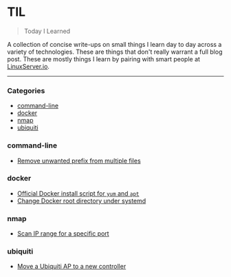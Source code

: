 # TIL

> Today I Learned

A collection of concise write-ups on small things I learn day to day across a variety of technologies. These are things that don't really warrant a full blog post. These are mostly things I learn by pairing with smart people at [LinuxServer.io](http://linuxserver.io/).

---

### Categories

* [command-line](#command-line)
* [docker](#docker)
* [nmap](#nmap)
* [ubiquiti](#ubiquiti)

### command-line

- [Remove unwanted prefix from multiple files](command-line/remove-unwanted-prefixes.md)

### docker

- [Official Docker install script for `yum` and `apt`](docker/yum-apt-repos-docker.md)
- [Change Docker root directory under systemd](docker/change-docker-root.md)

### nmap

- [Scan IP range for a specific port](nmap/scan-ip-range-for-port.md)

### ubiquiti

- [Move a Ubiquiti AP to a new controller](ubiquiti/move-ap-to-new-controller.md)
